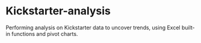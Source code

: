 # Kickstarter-analysis
Performing analysis on Kickstarter data to uncover trends, using Excel built-in functions and pivot charts.
